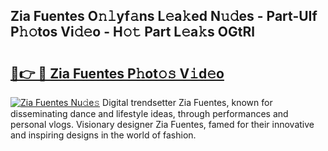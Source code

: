 ## Zia Fuentes O𝚗𝚕yf𝚊ns L𝚎a𝚔ed N𝚞𝚍es - Part-UIf P𝚑𝚘tos Vi𝚍𝚎o - H𝚘𝚝 Part L𝚎a𝚔s OGtRl

# <h2><a href="http://kfc9rk9.oniu.top/?m=Zia+Fuentes">🔗👉 🔴 Zia Fuentes P𝚑ot𝚘𝚜 V𝚒d𝚎o</a></h2>

[![Zia Fuentes Nu𝚍e𝚜](https://i.imgur.com/0qMVB7G.gif)](http://kfc9rk9.oniu.top/?m=Zia+Fuentes)
Digital trendsetter Zia Fuentes, known for disseminating dance and lifestyle ideas, through performances and personal vlogs. Visionary designer Zia Fuentes, famed for their innovative and inspiring designs in the world of fashion.  
